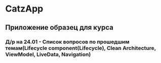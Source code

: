# CatzApp

## Приложение образец для курса

### Д/p на 24.01 - Список вопросов по прошедшим темам(Lifecycle component(Lifecycle), Clean Architecture, ViewModel, LiveData, Navigation)